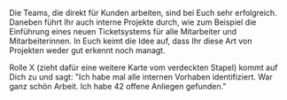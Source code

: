 Die Teams, die direkt für Kunden arbeiten, sind bei Euch sehr erfolgreich. Daneben führt Ihr auch interne Projekte durch, wie zum Beispiel die Einführung eines neuen Ticketsystems für alle Mitarbeiter und Mitarbeiterinnen. In Euch keimt die Idee auf, dass Ihr diese Art von Projekten weder gut erkennt noch managt. 

Rolle X (zieht dafür eine weitere Karte vom verdeckten Stapel) kommt auf Dich zu und sagt: &quot;Ich habe mal alle internen Vorhaben identifiziert. War ganz schön Arbeit. Ich habe 42 offene Anliegen gefunden.&quot; 


